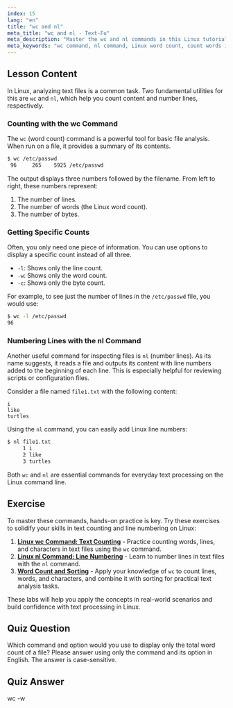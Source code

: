 ```yaml
---
index: 15
lang: "en"
title: "wc and nl"
meta_title: "wc and nl - Text-Fu"
meta_description: "Master the wc and nl commands in this Linux tutorial. Learn how to perform a Linux word count, add line numbers to files, and conduct basic file analysis. A perfect guide for beginners to enhance their command-line skills."
meta_keywords: "wc command, nl command, Linux word count, count words in file Linux, Linux line numbers, nl command Linux, file analysis, text processing Linux, Linux command line, Linux tutorial for beginners"
---
```


## Lesson Content

In Linux, analyzing text files is a common task. Two fundamental utilities for this are `wc` and `nl`, which help you count content and number lines, respectively.

### Counting with the wc Command

The `wc` (word count) command is a powerful tool for basic file analysis. When run on a file, it provides a summary of its contents.

```bash
$ wc /etc/passwd
 96     265    5925 /etc/passwd
```

The output displays three numbers followed by the filename. From left to right, these numbers represent:

1. The number of lines.
2. The number of words (the Linux word count).
3. The number of bytes.

### Getting Specific Counts

Often, you only need one piece of information. You can use options to display a specific count instead of all three.

- `-l`: Shows only the line count.
- `-w`: Shows only the word count.
- `-c`: Shows only the byte count.

For example, to see just the number of lines in the `/etc/passwd` file, you would use:

```bash
$ wc -l /etc/passwd
96
```

### Numbering Lines with the nl Command

Another useful command for inspecting files is `nl` (number lines). As its name suggests, it reads a file and outputs its content with line numbers added to the beginning of each line. This is especially helpful for reviewing scripts or configuration files.

Consider a file named `file1.txt` with the following content:

```plaintext
i
like
turtles
```

Using the `nl` command, you can easily add Linux line numbers:

```bash
$ nl file1.txt
     1 i
     2 like
     3 turtles
```

Both `wc` and `nl` are essential commands for everyday text processing on the Linux command line.

## Exercise

To master these commands, hands-on practice is key. Try these exercises to solidify your skills in text counting and line numbering on Linux:

1. **[Linux wc Command: Text Counting](https://labex.io/labs/linux-linux-wc-command-text-counting-219200)** - Practice counting words, lines, and characters in text files using the `wc` command.
2. **[Linux nl Command: Line Numbering](https://labex.io/labs/linux-linux-nl-command-line-numbering-210988)** - Learn to number lines in text files with the `nl` command.
3. **[Word Count and Sorting](https://labex.io/labs/linux-word-count-and-sorting-388125)** - Apply your knowledge of `wc` to count lines, words, and characters, and combine it with sorting for practical text analysis tasks.

These labs will help you apply the concepts in real-world scenarios and build confidence with text processing in Linux.

## Quiz Question

Which command and option would you use to display only the total word count of a file? Please answer using only the command and its option in English. The answer is case-sensitive.

## Quiz Answer

wc -w
